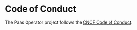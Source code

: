 # Code of Conduct

The Paas Operator project follows the [CNCF Code of Conduct](https://github.com/cncf/foundation/blob/master/code-of-conduct.md).
